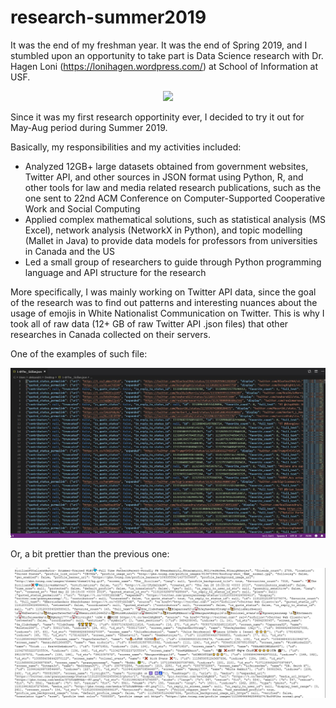 # research-summer2019

It was the end of my freshman year. It was the end of Spring 2019, and I stumbled upon an opportunity to take part is Data Science research with Dr. Hagen Loni (https://lonihagen.wordpress.com/) at School of Information at USF. 

<p align="center">
  <img src="http://www.woodroffearchitects.com/uploads/2/2/3/6/22367934/402531.jpg">
</p>

Since it was my first research opportinity ever, I decided to try it out for May-Aug period during Summer 2019.

Basically, my responsibilities and my activities included:
- Analyzed 12GB+ large datasets obtained from government websites, Twitter API, and other sources in JSON format using
Python, R, and other tools for law and media related research publications, such as the one sent to 22nd ACM Conference
on Computer-Supported Cooperative Work and Social Computing
- Applied complex mathematical solutions, such as statistical analysis (MS Excel), network analysis (NetworkX in Python),
and topic modelling (Mallet in Java) to provide data models for professors from universities in Canada and the US
- Led a small group of researchers to guide through Python programming language and API structure for the research

More specifically, I was mainly working on Twitter API data, since the goal of the research was to find out patterns and interesting nuances about the usage of emojis in White Nationalist Communication on Twitter. This is why I took all of raw data (12+ GB of raw Twitter API .json files) that other researches in Canada collected on their servers.

One of the examples of such file:
<p align="center">
  <img src="https://github.com/alisnichenko/research-summer2019/blob/master/json-example1.JPG">
</p>

Or, a bit prettier than the previous one:
<p align="center">
  <img src="https://github.com/alisnichenko/research-summer2019/blob/master/json-example2.jpg">
</p>
